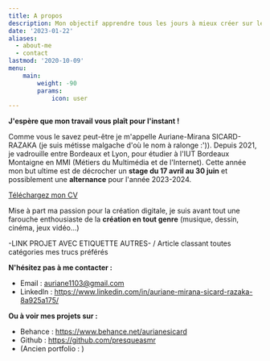 ```yaml
---
title: A propos
description: Mon objectif apprendre tous les jours à mieux créer sur le web. 
date: '2023-01-22'
aliases:
  - about-me
  - contact
lastmod: '2020-10-09'
menu:
    main: 
        weight: -90
        params:
            icon: user
---
```


**J'espère que mon travail vous plaît pour l'instant !**

Comme vous le savez peut-être je m'appelle Auriane-Mirana SICARD-RAZAKA (je suis métisse malgache d'où le nom à ralonge :')).
Depuis 2021, je vadrouille entre Bordeaux et Lyon, pour étudier à l'IUT Bordeaux Montaigne en MMI (Métiers du Multimédia et de l'Internet). Cette année mon but ultime est de décrocher un **stage du 17 avril au 30 juin** et possiblement une **alternance** pour l'année 2023-2024. 

[Téléchargez mon CV](CV.pdf)

Mise à part ma passion pour la création digitale, je suis avant tout une farouche enthousiaste de la **création en tout genre** (musique, dessin, cinéma, jeux vidéo...)

-LINK PROJET AVEC ETIQUETTE AUTRES- / Article classant toutes catégories mes trucs préférés

**N'hésitez pas à me contacter  :**

* Email : auriane1103@gmail.com
* LinkedIn : https://www.linkedin.com/in/auriane-mirana-sicard-razaka-8a925a175/

**Ou à voir mes projets sur :**

* Behance : https://www.behance.net/aurianesicard
* Github : https://github.com/presqueasmr
* (Ancien portfolio : )



